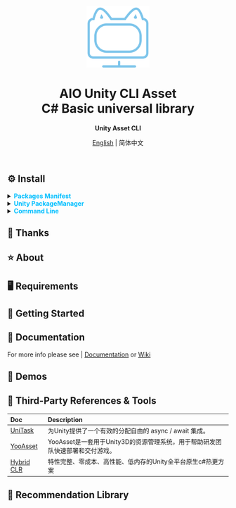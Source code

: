 <p align="center">
    <img src="./Documentation~/Logo.svg" width="144"  alt="https://github.com/AIO-GAME/Common"/>
</p>
<h1 align="center">AIO Unity CLI Asset<br/>C# Basic universal library</h1>
<p align="center"><strong>Unity Asset CLI</strong></p>
<p align="center"><a href="README_EN.md">English</a> | 简体中文</p>
<p align="center">
<a href="https://github.com/AIO-GAME/Unity.Asset.CLI/security/policy"><img alt="" src="https://img.shields.io/github/package-json/unity/AIO-GAME/Unity.Asset.CLI"></a>
<a href="https://github.com/AIO-GAME/Unity.Asset.CLI"><img alt="" src="https://img.shields.io/github/stars/AIO-GAME/Unity.Asset.CLI"></a>
<a href="https://github.com/AIO-GAME/Unity.Asset.CLI/blob/main/LICENSE.md"><img alt="" src="https://img.shields.io/github/license/AIO-GAME/Unity.Asset.CLI"></a>
<a href="https://img.shields.io/github/languages/code-size/AIO-GAME/Unity.Asset.CLI"><img alt="" src="https://img.shields.io/github/languages/code-size/AIO-GAME/Unity.Asset.CLI"></a>
<a href="https://github.com/AIO-GAME/Unity.Asset.CLI/issues"><img alt="" src="https://img.shields.io/github/issues/AIO-GAME/Unity.Asset.CLI"></a>
<a href="https://www.codetriage.com/aio-game/unity.asset.cli"><img alt="" src="https://www.codetriage.com/aio-game/unity.asset.cli/badges/users.svg"></a>
<a href="https://github.com/AIO-GAME/Unity.Asset.CLI/tags"><img alt="" src="https://img.shields.io/github/package-json/version/AIO-GAME/Unity.Asset.CLI"></a>
</p>

## ⚙ Install

<details>
<summary>
<span style="color: deepskyblue; "><b>Packages Manifest</b></span>
</summary>

````json
{
  "dependencies": {
    "com.aio.cli.asset": "x.x.x"
  },
  "scopedRegistries": [
    {
      "name": "package.openupm.com",
      "url": "https://package.openupm.com",
      "scopes": [
        "com.aio.cli.asset"
      ]
    }
  ]
}
````

</details>

<details>
<summary>
<span style="color: deepskyblue; "><b>Unity PackageManager</b></span>
</summary>

openupm 中国版

~~~
Name: package.openupm.cn
URL: https://package.openupm.cn
Scope(s): com.aio.cli.asset
~~~

openupm 国际版

~~~
Name: package.openupm.com
URL: https://package.openupm.com
Scope(s): com.aio.cli.asset
~~~

</details>

<details>
<summary>
<span style="color: deepskyblue; "><b>Command Line</b></span>
</summary>

openupm-cli

~~~
openupm add com.aio.cli.asset
~~~

</details>

## 📢 Thanks

## ⭐ About

## 🖥️ Requirements

## 🧰 Getting Started

## 📖 Documentation

For more info please see | [Documentation](./README.md)
or [Wiki](https://github.com/AIO-GAME/Unity.Asset.CLI/wiki)

## 🤖 Demos

## 🔗 Third-Party References & Tools

| Doc                                                                | Description                                    |
|:-------------------------------------------------------------------|:-----------------------------------------------|
| [UniTask](https://github.com/Cysharp/UniTask#readme)               | 为Unity提供了一个有效的分配自由的 async / await 集成。          |
| [YooAsset](https://www.yooasset.com)                               | YooAsset是一套用于Unity3D的资源管理系统，用于帮助研发团队快速部署和交付游戏。 |
| [Hybrid CLR](https://focus-creative-games.github.io/hybridclr-doc) | 特性完整、零成本、高性能、低内存的Unity全平台原生c#热更方案              |

## 💫 Recommendation Library
